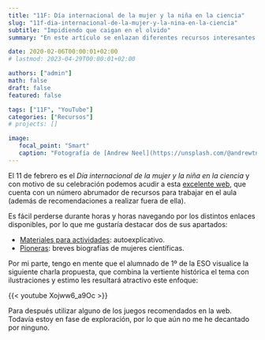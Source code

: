 ```yaml
---
title: "11F: Día internacional de la mujer y la niña en la ciencia"
slug: "11f-dia-internacional-de-la-mujer-y-la-nina-en-la-ciencia"
subtitle: "Impidiendo que caigan en el olvido"
summary: "En este artículo se enlazan diferentes recursos interesantes relacionados con la celebración del 11F."

date: 2020-02-06T00:00:01+02:00
# lastmod: 2023-04-29T00:00:01+02:00

authors: ["admin"]
math: false
draft: false
featured: false

tags: ["11F", "YouTube"]
categories: ["Recursos"]
# projects: []

image:
   focal_point: "Smart"
   caption: "Fotografía de [Andrew Neel](https://unsplash.com/@andrewtneel), disponible en [Unsplash](https://unsplash.com/photos/fkalryO4dUI)."
---
```


El 11 de febrero es el *Día internacional de la mujer y la niña en la ciencia* y con motivo de su celebración podemos acudir a esta [excelente web](https://11defebrero.org/), que cuenta con un número abrumador de recursos para trabajar en el aula (además de recomendaciones a realizar fuera de ella).

Es fácil perderse durante horas y horas navegando por los distintos enlaces disponibles, por lo que me gustaría destacar dos de sus apartados:

- [Materiales para actividades](https://11defebrero.org/category/materiales/): autoexplicativo.
- [Pioneras](https://11defebrero.org/category/pioneras/): breves biografías de mujeres científicas.

Por mi parte, tengo en mente que el alumnado de 1º de la ESO visualice la siguiente charla propuesta, que combina la vertiente histórica el tema con ilustraciones y estimo les resultará atractivo este enfoque:

{{< youtube Xojww6_a9Oc >}}

Para después utilizar alguno de los juegos recomendados en la web. Todavía estoy en fase de exploración, por lo que aún no me he decantado por ninguno.
